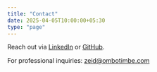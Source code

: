 ```yaml
---
title: "Contact"
date: 2025-04-05T10:00:00+05:30
type: "page"
---
```


Reach out via [LinkedIn](https://linkedin.com/in/obtbe) or [GitHub](https://github.com/obtbe).

For professional inquiries: zeid@ombotimbe.com